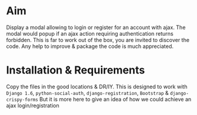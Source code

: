 Aim
===

Display a modal allowing to login or register for an account with ajax.
The modal would popup if an ajax action requiring authentication returns forbidden.
This is far to work out of the box, you are invited to discover the code.
Any help to improve & package the code is much appreciated.

Installation &amp; Requirements
===============================

Copy the files in the good locations & DR/IY.
This is designed to work with `Django 1.6`, `python-social-auth`, `django-registration`, `Bootstrap` &amp; `django-crispy-forms`
But it is more here to give an idea of how we could achieve an ajax login/registration

